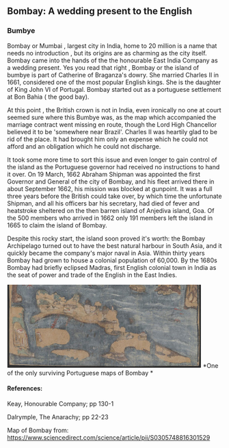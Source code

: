
## Bombay: A wedding present to the English
### Bumbye

Bombay or Mumbai , largest city in India, home to 20 million is a name that needs no introduction , but its origins are as charming as the city itself. Bombay came into the hands of the the honourable East India Company as a wedding present. Yes you read that right , Bombay or  the island of bumbye is part of Catherine of Braganza's dowry. She married Charles II  in 1661, considered one of the most popular English kings. She is the daughter of King John VI of Portugal. Bombay started out as a portuguese settlement at Bon Bahia ( the good bay). 

At this point , the British crown is not in India, even ironically no one at court seemed sure where this Bumbye was, as the map which accompanied the marriage contract went missing en route, though the Lord High Chancellor believed it to be 'somewhere near Brazil'. Charles II was heartily glad to be rid of the place. It had brought him only an expense which he could not afford and an obligation which he could not discharge. 

It took some more time to sort this issue and even longer to gain control of the island as the Portuguese governor had received no instructions to hand it over. On 19 March, 1662 Abraham Shipman was appointed the first Governor and General of the city of Bombay, and his fleet arrived there in about September 1662, his mission was blocked at gunpoint. It was a full three years before the British could take over, by which time the unfortunate Shipman, and all his officers bar his secretary, had died of fever and heatstroke sheltered on the then barren island of Anjediva island, Goa. Of the 500 members who arrived in 1662 only 191 members left the island in 1665 to claim the island of Bombay.

Despite this rocky start, the island soon proved it's worth: the Bombay Archipelago turned out to have the best natural harbour in South Asia, and it quickly became the company's major naval in Asia. Within thirty years Bombay had grown to house a colonial population of 60,000. By the 1680s Bombay had briefly eclipsed Madras, first English colonial town in India as the seat of power and trade of the English in the East Indies.

![Map of Bombay from 1670](/assets/images/bombay_map.jpg)
*One of the only surviving Portuguese maps of Bombay *

#### References:

Keay, Honourable Company; pp 130-1

Dalrymple, The Anarachy; pp 22-23

Map of Bombay  from: https://www.sciencedirect.com/science/article/pii/S0305748816301529

